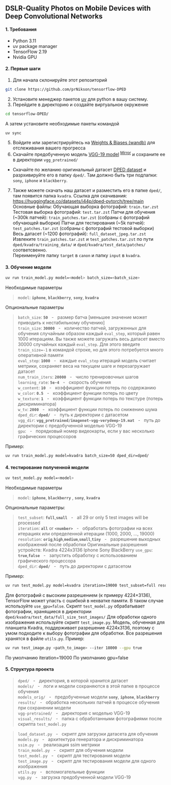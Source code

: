 
## DSLR-Quality Photos on Mobile Devices with Deep Convolutional Networks

#### 1. Требования
- Python 3.11
- uv package manager
- TensorFlow 2.19
- Nvidia GPU

#### 2. Первые шаги
1. Для начала склонируйте этот репозиторий
```bash
git clone https://github.com/prNikson/tensorflow-DPED
```
2. Установите менеджер пакетов [uv](https://docs.astral.sh/uv/getting-started/installation) для python в вашу систему.
3. Перейдите в директорию и создайте виртуальное окружение
```bash
cd tensorflow-DPED/
```
А затем установите необходимые пакеты командой
```bash
uv sync
```
5. Войдите или зарегистрируйтесь на [Weights & Biases (wandb)](https://wandb.ai/) для отслеживания вашего прогресса
6. Скачайте предобученную модель [VGG-19 model](https://polybox.ethz.ch/index.php/s/7z5bHNg5r5a0g7k) <sup>[Mirror](https://drive.google.com/file/d/0BwOLOmqkYj-jMGRwaUR2UjhSNDQ/view?usp=sharing&resourcekey=0-Ff-0HUQsoKJxZ84trhsHpA)</sup> и сохраните ее в директории `vgg_pretrained/`
- Скачайте по желанию оригинальный датасет [DPED dataset](http://people.ee.ethz.ch/~ihnatova/#dataset) и разрхивируйте его в папку `dped/`. Там должно быть три подпапки: `sony`, `iphone` и `blackberry`.   
7. Также можете скачать наш датасет и разместить его в папке `dped/`, там появится папка `kvadra`.
Ссылка для скачивания: https://huggingface.co/datasets/i44p/dped-pytorch/tree/main
Основные файлы:
Обучающая выборка фотографий: `train.tar.zst`
Тестовая выборка фотографий: `test.tar.zst`
Патчи для обучения (~300k патчей): `train_patches.tar.zst` (собраны с фотографий обучающей выборки)
Патчи для тестирования (~5k патчей): `test_patches.tar.zst` (собраны с фотографий тестовой выборки)
Весь датасет (~1200 фотографий): `full_dataset_jpeg.tar.zst`
Извлеките `train_patches.tar.zst` и `test_patches.tar.zst` по пути `dped/kvadra/training_data/` и `dped/kvadra/test_data/patches/` соответсвенно.  
Переименуйте папку `target` в `canon` и папку `input` в `kvadra`.

#### 3. Обучение модели
```bash
uv run train_model.py model=<model> batch_size=<batch_size>
```
Необходимые параметры

>`model`: **`iphone`**, **`blackberry`**, **`sony`**, **`kvadra`**

Опциональные параметры

>```batch_size```: **```50```** &nbsp; - &nbsp; размер батча [меньшее значение может приводить к нестабильному обучению] <br/>
>```train_size```: **```30000```** &nbsp; - &nbsp; количество патчей, загруженных для обучения случайным образом каждый `eval_step`, который равен 1000 итерациям. Вы также можете загружать весь датасет вместо 30000 случайных каждый `eval_step`. Для этого введите `train_size=-1` в командой строке, но для этого потребуется много оперативной памяти<br/>
>```eval_step```: **```1000```** &nbsp; - &nbsp; каждые ```eval_step``` итераций модель считает метрики, сохраняет веса на текущем шаге и перезагружает датасет<br/>
>```num_train_iters```: **```20000```** &nbsp; - &nbsp; число тренировочных шагов <br/>
>```learning_rate```: **```5e-4```** &nbsp; - &nbsp; скорость обучения <br/>
>```w_content```: **```10```** &nbsp; - &nbsp; коэффициент функции потерь по содержанию<br/>
>```w_color```: **```0.5```** &nbsp; - &nbsp; коэффициент функции потерь по цвету <br/>
>```w_texture```: **```1```** &nbsp; - &nbsp; коэффициент функции потерь по текстуре (потерь дискриминатора) <br/>
>```w_tv```: **```2000```** &nbsp; - &nbsp; коэффициент функции потерь по снижению шума<br/>
>```dped_dir```: **```dped/```** &nbsp; - &nbsp; путь к директории с датасетом<br/>
>```vgg_dir```: **```vgg_pretrained/imagenet-vgg-verydeep-19.mat```** &nbsp; - &nbsp; путь до директории с предобученной моделью VGG-19 <br/>
>```gpu```: &nbsp; - &nbsp; порядковый номер видеокарты, если у вас несколько графических процессоров<br/>

Пример:

```bash
uv run train_model.py model=kvadra batch_size=50 dped_dir=dped/
```

#### 4. тестирование полученной модели

```bash
uv test_model.py model=<model>
```

Необходимые параметры

>```model```: **```iphone```**, **```blackberry```** , **```sony```**, **`kvadra`**

Опциональные параметры:

>```test_subset```: **```full```**,**```small```**  &nbsp; - &nbsp; all 29 or only 5 test images will be processed <br/>
>```iteration```: **```all```** or **```<number>```**  &nbsp; - &nbsp; обработать фотографии на всех итерациях или определенной итерации (1000, 2000, ..., 19000)
>```resolution```: **```orig```**,**```high```**,**```medium```**,**```small```**,**```tiny```** &nbsp; - &nbsp; разрешение выходных изображений после обработки
Оригинальные разрешения устройств:
Kvadra 4224x3136
Iphone
Sony
BlackBerry
>```use_gpu```: **```true```**,**```false```** &nbsp; - &nbsp; запустить обработку с использованием графического процессора <br/>
>```dped_dir```: **```dped/```** &nbsp; - &nbsp; путь до директории с датасетом <br/>  

Пример:

```bash
uv run test_model.py model=kvadra iteration=19000 test_subset=full resolution=orig use_gpu=true 
```
Для фотографий с высоким разрешением (к примеру 4224×3136), TensorFlow может упасть с ошибкой в нехватке памяти. В таком случае используйте `use_gpu=false`.
Скрипт `test_model.py` обрабатывает фотографии, хранящиеся в директории
`dped/kvadra/test_data/full_size_test_images/`
Для обработки одного изображения используйте скрипт `test_image.py`.
Модель, обученная для планшета Kvadra, поддерживает разрешение 4224x3136, поэтому с умом подходите к выбору фотографии для обработки. Все разрешения хранятся в файле `utils.py`.
Пример:
```bash
uv run test_image.py <path_to_image> --iter 18000 --gpu true
```
По умолчанию iteration=19000
По умолчанию gpu=false
<br/>

#### 5. Структура проекта

>```dped/```              &nbsp; - &nbsp; директория, в которой хранится датасет <br/>
>```models/```            &nbsp; - &nbsp; логи и модели сохраняются в этой папке в процессе обучения <br/>
>```models_orig/```       &nbsp; - &nbsp; предобученные модели **`sony`**, **`iphone`**, **`blackberry`** <br/>
>```results/```           &nbsp; - &nbsp; обработка нескольких патчей в процессе обучения при сохранении модели <br/>
>```vgg-pretrained/```    &nbsp; - &nbsp; директория с моделью VGG-19 <br/>
>```visual_results/```    &nbsp; - &nbsp; папка с обработанными фотографиями после скрипта `test_model.py`<br/>

>```load_dataset.py```    &nbsp; - &nbsp; скрипт для загрузки датасета для обучения <br/>
>```models.py```          &nbsp; - &nbsp; архитектура генератора и дискриминатора <br/>
>```ssim.py```            &nbsp; - &nbsp; реализация ssim метрики <br/>
>```train_model.py```     &nbsp; - &nbsp; скрипт для обучения модели <br/>
>```test_model.py```      &nbsp; - &nbsp; скрипт для тестирования модели <br/>
>```test_image.py```      &nbsp; - &nbsp; скрипт для тестирования модели для одного изображения<br/>
>```utils.py```           &nbsp; - &nbsp; вспомогательные функции <br/>
>```vgg.py```             &nbsp; - &nbsp; загрузка предобученной модели VGG-19 <br/>

